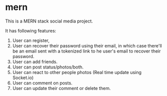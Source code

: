 # mern

This is a MERN stack social media project.  

It has  following features:

1.  User can register,
2. User can recover their password using their email, in which case there'll be an email sent with a tokenized link to he user's email to recover their password.
3. User can add friends.
4. User can post status/photos/both.
5. User can react to other people photos (Real time update using Socket.io)
6. User can comment on posts.
7. User can update their comment or delete them.  
